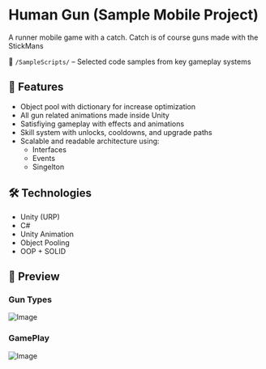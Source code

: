 # Human Gun (Sample Mobile Project)

A runner mobile game with a catch. Catch is of course guns made with the StickMans

📂 `/SampleScripts/` – Selected code samples from key gameplay systems

## 🧠 Features

- Object pool with dictionary for increase optimization
- All gun related animations made inside Unity
- Satisfiying gameplay with effects and animations
- Skill system with unlocks, cooldowns, and upgrade paths
- Scalable and readable architecture using:
  - Interfaces
  - Events
  - Singelton

## 🛠️ Technologies

- Unity (URP)
- C#
- Unity Animation
- Object Pooling
- OOP + SOLID

## 🎥 Preview
###  Gun Types
![Image](https://github.com/user-attachments/assets/3dedcb33-bf43-4893-b306-de5593d4e2ed)
###  GamePlay
![Image](https://github.com/user-attachments/assets/61db7110-2c07-4c13-9ad9-be6202cf610f)


